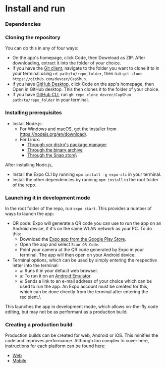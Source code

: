 # Install and run
### Dependencies

### Cloning the repository
You can do this in any of four ways:
* On the app's homepage, click Code, then Download as ZIP. After downloading, extract it into the folder of your choice.
* If you have the [Git client](https://git-scm.com/downloads), navigate to the folder you want to clone it to in your terminal using `cd path/to/repo_folder`, then run `git clone https://github.com/devcer/CapShun`.
* If you have [GitHub Desktop](https://desktop.github.com/), click Code on the app's homepage, then Open in GitHub desktop. This then clones it to the folder of your choice.
* If you have [GitHub CLI](https://cli.github.com/), run `gh repo clone devcer/CapShun path/to/repo_folder` in your terminal.

### Installing prerequisites
* Install Node.js:
  * For Windows and macOS, get the installer from https://nodejs.org/en/download/.
  * For Linux:
    * [Through yor distro's package manager](https://nodejs.org/en/download/package-manager/)
    * [Through the binary archive](https://github.com/nodejs/help/wiki/Installation)
    * [Through the Snap store](https://snapcraft.io/node)\

After installing Node.js,
* Install the Expo CLI by running `npm install -g expo-cli` in your terminal.
* Install the other dependencies by running `npm install` in the root folder of the repo.

### Launching it in development mode
In the root folder of the repo, run `expo start`. This provides a number of ways to launch the app:
* QR code: Expo will generate a QR code you can use to run the app on an Android device, if it's on the same WLAN network as your PC. To do this:
  * Download the [Expo app from the Google Play Store](https://play.google.com/store/apps/details?id=host.exp.exponent).
  * Open the app and select `Scan QR Code`.
  * Point your camera at the QR code generated by Expo in your terminal. The app will then open on your Android device.
* Terminal options, which can be used by simply entering the respective letter into the terminal:
  * `w`: Runs it in your default web browser.
  * `a`: To run it on an [Android Emulator](https://docs.expo.io/workflow/android-studio-emulator/).
  * `e`: Sends a link to an e-mail address of your choice which can be used to run the app. An Expo account must be created for this, which can be done directly from the terminal after entering the recipient.\

This launches the app in development mode, which allows on-the-fly code editing, but may not be as performant as a production build.

### Creating a production build
Production builds can be created for web, Android or iOS. This minifies the code and improves performance. Although too complex to cover here, instructions for each platform can be found here:
* [Web](https://docs.expo.io/distribution/publishing-websites/)
* [Mobile](https://docs.expo.io/distribution/building-standalone-apps/)
